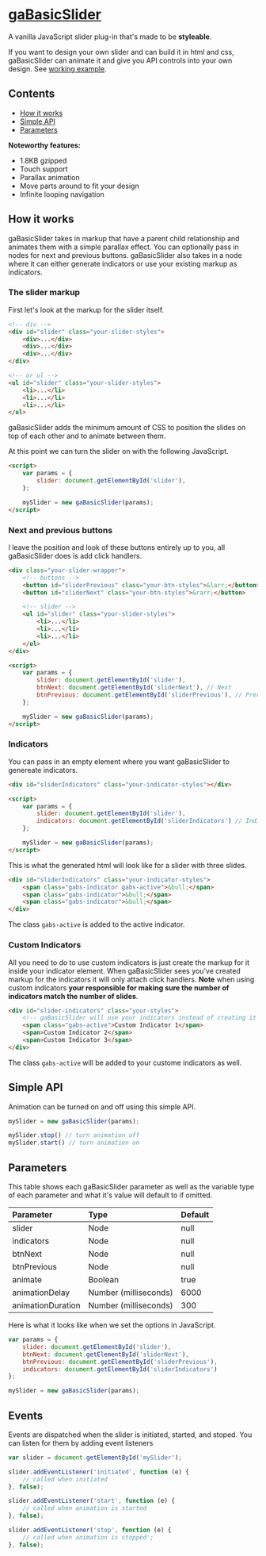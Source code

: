 # [gaBasicSlider](http://gregartist.github.io/ga-basic-slider/)
A vanilla JavaScript slider plug-in that's made to be **styleable**.

If you want to design your own slider and can build it in html and css, gaBasicSlider can animate it and give you API controls into your own design. See [working example](http://gregartist.github.io/ga-basic-slider/).


## Contents
- [How it works](#how-it-works)
- [Simple API](#simple-api)
- [Parameters](#parameters)

**Noteworthy features:**

- 1.8KB gzipped
- Touch support
- Parallax animation
- Move parts around to fit your design
- Infinite looping navigation

## How it works

gaBasicSlider takes in markup that have a parent child relationship and animates them with a simple parallax effect. You can optionally pass in nodes for next and previous buttons. gaBasicSlider also takes in a node where it can either generate indicators or use your existing markup as indicators.

### The slider markup

First let's look at the markup for the slider itself.

```html
<!-- div -->
<div id="slider" class="your-slider-styles">
    <div>...</div>
    <div>...</div>
    <div>...</div>
</div>

<!-- or ul -->
<ul id="slider" class="your-slider-styles">
    <li>...</li>
    <li>...</li>
    <li>...</li>
</ul>
```

gaBasicSlider adds the minimum amount of CSS to position the slides on top of each other and to animate between them.

At this point we can turn the slider on with the following JavaScript.

```html
<script>
    var params = {
        slider: document.getElementById('slider'),
    };

    mySlider = new gaBasicSlider(params);
</script>
```

### Next and previous buttons

 I leave the position and look of these buttons entirely up to you, all gaBasicSlider does is add click handlers.

```html
<div class="your-slider-wrapper">
    <!-- buttons -->
    <button id="sliderPrevious" class="your-btn-styles">&larr;</button>
    <button id="sliderNext" class="your-btn-styles">&rarr;</button>

    <!-- slider -->
    <ul id="slider" class="your-slider-styles">
        <li>...</li>
        <li>...</li>
        <li>...</li>
    </ul>
</div>

<script>
    var params = {
        slider: document.getElementById('slider'),
        btnNext: document.getElementById('sliderNext'), // Next
        btnPrevious: document.getElementById('sliderPrevious'), // Previous
    };

    mySlider = new gaBasicSlider(params);
</script>
```

### Indicators

You can pass in an empty element where you want gaBasicSlider to genereate indicators.

```html
<div id="sliderIndicators" class="your-indicator-styles"></div>

<script>
    var params = {
        slider: document.getElementById('slider'),
        indicators: document.getElementById('sliderIndicators') // Indicators
    };

    mySlider = new gaBasicSlider(params);
</script>
```

This is what the generated html will look like for a slider with three slides.

```html
<div id="sliderIndicators" class="your-indicator-styles">
    <span class="gabs-indicator gabs-active">&bull;</span> 
    <span class="gabs-indicator">&bull;</span>
    <span class="gabs-indicator">&bull;</span>
</div>
```

The class `gabs-active` is added to the active indicator.

### Custom Indicators

All you need to do to use custom indicators is just create the markup for it inside your indicator element. When gaBasicSlider sees you've created markup for the indicators it will only attach click handlers. **Note** when using custom indicators **your responsible for making sure the number of indicators match the number of slides**.

```html
<div id="slider-indicators" class="your-styles">
    <!-- gaBasicSlider will use your indicators instead of creating it's own -->
    <span class="gabs-active">Custom Indicator 1</span>
    <span>Custom Indicator 2</span>
    <span>Custom Indicator 3</span>
</div>
```

The class `gabs-active` will be added to your custome indicators as well.

## Simple API

Animation can be turned on and off using this simple API.

```javascript
mySlider = new gaBasicSlider(params);

mySlider.stop() // turn animation off
mySlider.start() // turn animation on
```

## Parameters

This table shows each gaBasicSlider parameter as well as the variable type of each parameter and what it's value will default to if omitted.

| Parameter                | Type                  | Default       |
| :----------------------- |:--------------------- | :------------ |
| slider                   | Node                  | null          |
| indicators               | Node                  | null          |
| btnNext                  | Node                  | null          |
| btnPrevious              | Node                  | null          |
| animate                  | Boolean               | true          |
| animationDelay           | Number (milliseconds) | 6000          |
| animationDuration        | Number (milliseconds) | 300           |

Here is what it looks like when we set the options in JavaScript.

```javascript
var params = {
    slider: document.getElementById('slider'),
    btnNext: document.getElementById('sliderNext'),
    btnPrevious: document.getElementById('sliderPrevious'),
    indicators: document.getElementById('sliderIndicators')
};

mySlider = new gaBasicSlider(params);
```
## Events

Events are dispatched when the slider is initiated, started, and stoped. You can listen for them by adding event listeners

```javascript
var slider = document.getElementById('mySlider');

slider.addEventListener('initiated', function (e) {
    // called when initiated
}, false);

slider.addEventListener('start', function (e) {
    // called when animation is started
}, false);

slider.addEventListener('stop', function (e) {
    // called when animation is stopped';
}, false);
```